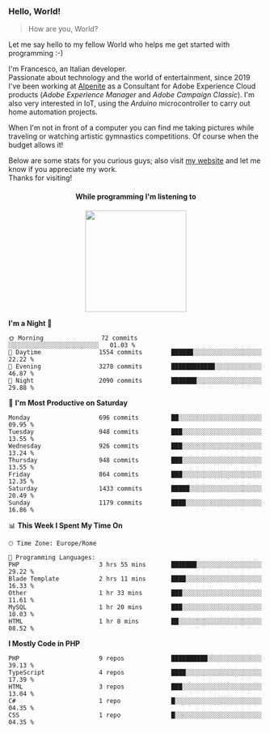 ### Hello, World!

> How are you, World?

Let me say hello to my fellow World who helps me get started with programming :-)

I'm Francesco, an Italian developer.  
Passionate about technology and the world of entertainment, since 2019 I've been working at [Alpenite](https://www.alpenite.com) as a Consultant for Adobe Experience Cloud products (*Adobe Experience Manager* and *Adobe Campaign Classic*). I'm also very interested in IoT, using the *Arduino* microcontroller to carry out home automation projects.

When I'm not in front of a computer you can find me taking pictures while traveling or watching artistic gymnastics competitions. Of course when the budget allows it!

Below are some stats for you curious guys; also visit [my website](https://www.francescorega.eu) and let me know if you appreciate my work.  
Thanks for visiting!

<div align="center">
  <h4>While programming I'm listening to</h4>
  <a href="https://apps.francescorega.eu/now-playing/11147232609" target="_blank"><img src="https://apps.francescorega.eu/now-playing/11147232609" width="200"></a>
</div>

<!--START_SECTION:waka-->
**I'm a Night 🦉** 

```text
🌞 Morning                72 commits          ░░░░░░░░░░░░░░░░░░░░░░░░░   01.03 % 
🌆 Daytime                1554 commits        ██████░░░░░░░░░░░░░░░░░░░   22.22 % 
🌃 Evening                3278 commits        ████████████░░░░░░░░░░░░░   46.87 % 
🌙 Night                  2090 commits        ███████░░░░░░░░░░░░░░░░░░   29.88 % 
```
📅 **I'm Most Productive on Saturday** 

```text
Monday                   696 commits         ██░░░░░░░░░░░░░░░░░░░░░░░   09.95 % 
Tuesday                  948 commits         ███░░░░░░░░░░░░░░░░░░░░░░   13.55 % 
Wednesday                926 commits         ███░░░░░░░░░░░░░░░░░░░░░░   13.24 % 
Thursday                 948 commits         ███░░░░░░░░░░░░░░░░░░░░░░   13.55 % 
Friday                   864 commits         ███░░░░░░░░░░░░░░░░░░░░░░   12.35 % 
Saturday                 1433 commits        █████░░░░░░░░░░░░░░░░░░░░   20.49 % 
Sunday                   1179 commits        ████░░░░░░░░░░░░░░░░░░░░░   16.86 % 
```


📊 **This Week I Spent My Time On** 

```text
🕑︎ Time Zone: Europe/Rome

💬 Programming Languages: 
PHP                      3 hrs 55 mins       ███████░░░░░░░░░░░░░░░░░░   29.22 % 
Blade Template           2 hrs 11 mins       ████░░░░░░░░░░░░░░░░░░░░░   16.33 % 
Other                    1 hr 33 mins        ███░░░░░░░░░░░░░░░░░░░░░░   11.61 % 
MySQL                    1 hr 20 mins        ███░░░░░░░░░░░░░░░░░░░░░░   10.03 % 
HTML                     1 hr 8 mins         ██░░░░░░░░░░░░░░░░░░░░░░░   08.52 % 
```

**I Mostly Code in PHP** 

```text
PHP                      9 repos             ██████████░░░░░░░░░░░░░░░   39.13 % 
TypeScript               4 repos             ████░░░░░░░░░░░░░░░░░░░░░   17.39 % 
HTML                     3 repos             ███░░░░░░░░░░░░░░░░░░░░░░   13.04 % 
C#                       1 repo              █░░░░░░░░░░░░░░░░░░░░░░░░   04.35 % 
CSS                      1 repo              █░░░░░░░░░░░░░░░░░░░░░░░░   04.35 % 
```




<!--END_SECTION:waka-->
